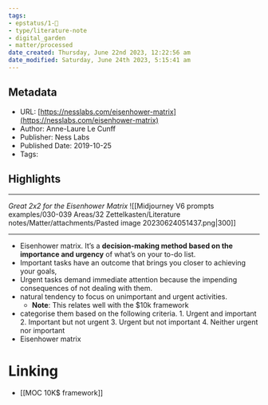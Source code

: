 ```yaml
---
tags: 
- epstatus/1-🌱
- type/literature-note
- digital_garden
- matter/processed
date_created: Thursday, June 22nd 2023, 12:22:56 am
date_modified: Saturday, June 24th 2023, 5:15:41 am
---
```


## Metadata
* URL: [https://nesslabs.com/eisenhower-matrix](https://nesslabs.com/eisenhower-matrix)
* Author: Anne-Laure Le Cunff
* Publisher: Ness Labs
* Published Date: 2019-10-25
* Tags: 

## Highlights
***
*Great 2x2 for the Eisenhower Matrix*
![[Midjourney V6 prompts examples/030-039 Areas/32 Zettelkasten/Literature notes/Matter/attachments/Pasted image 20230624051437.png|300]]
***


* Eisenhower matrix. It’s a **decision-making method based on the importance and urgency** of what’s on your to-do list.
* Important tasks have an outcome that brings you closer to achieving your goals,
* Urgent tasks demand immediate attention because the impending consequences of not dealing with them.
* natural tendency to focus on unimportant and urgent activities.
  * **Note**: This relates well with the $10k framework
* categorise them based on the following criteria. 1. Urgent and important 2. Important but not urgent 3. Urgent but not important 4. Neither urgent nor important
* Eisenhower matrix
  

# Linking
+ [[MOC 10K$ framework]]
